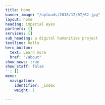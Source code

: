 ```yaml
---
title: Home
banner_image: "/uploads/2018/12/07/62.jpg"
layout: home
heading: imperial eyes
partners: []
services: []
sub_heading: a digital humanities project
textline: hello
hero_button:
  text: Learn more
  href: "/about"
show_news: true
show_staff: false
'': []
menu:
  navigation:
    identifier: _index
    weight: 1

---
```

